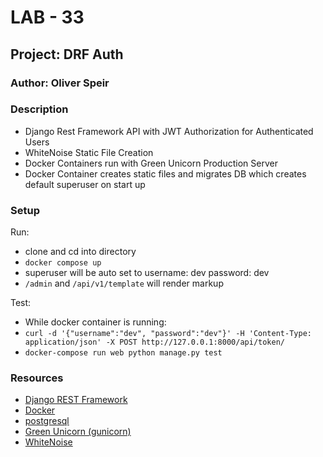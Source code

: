 # LAB - 33

## Project: DRF Auth

### Author: Oliver Speir

### Description

- Django Rest Framework API with JWT Authorization for Authenticated Users
- WhiteNoise Static File Creation
- Docker Containers run with Green Unicorn Production Server
- Docker Container creates static files and migrates DB which creates default superuser on start up

### Setup

Run:
- clone and cd into directory
- `docker compose up`
- superuser will be auto set to username: dev password: dev
- `/admin` and `/api/v1/template` will render markup

Test:
- While docker container is running:
- `curl -d '{"username":"dev", "password":"dev"}' -H 'Content-Type: application/json' -X POST http://127.0.0.1:8000/api/token/`
- `docker-compose run web python manage.py test`
### Resources

- [Django REST Framework](https://www.django-rest-framework.org/)
- [Docker](https://www.docker.com/)
- [postgresql](https://www.postgresql.org/)
- [Green Unicorn (gunicorn)](https://gunicorn.org/)
- [WhiteNoise](https://whitenoise.evans.io/en/latest/)

